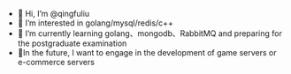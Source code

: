 - 👋 Hi, I’m @qingfuliu
- 👀 I’m interested in golang/mysql/redis/c++
- 🌱 I’m currently learning golang、mongodb、RabbitMQ and preparing for the postgraduate examination
- 💞️In the future, I want to engage in the development of game servers or e-commerce servers

<!---
qingfuliu/qingfuliu is a ✨ special ✨ repository because its `README.md` (this file) appears on your GitHub profile.
You can click the Preview link to take a look at your changes.
--->
